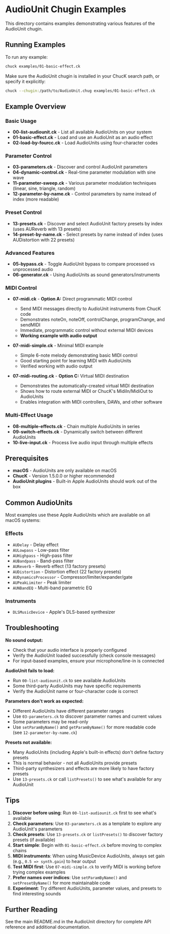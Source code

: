 # AudioUnit Chugin Examples

This directory contains examples demonstrating various features of the AudioUnit chugin.

## Running Examples

To run any example:
```bash
chuck examples/01-basic-effect.ck
```

Make sure the AudioUnit chugin is installed in your ChucK search path, or specify it explicitly:
```bash
chuck --chugin:/path/to/AudioUnit.chug examples/01-basic-effect.ck
```

## Example Overview

### Basic Usage

- **00-list-audiounit.ck** - List all available AudioUnits on your system
- **01-basic-effect.ck** - Load and use an AudioUnit as an audio effect
- **02-load-by-fourcc.ck** - Load AudioUnits using four-character codes

### Parameter Control

- **03-parameters.ck** - Discover and control AudioUnit parameters
- **04-dynamic-control.ck** - Real-time parameter modulation with sine wave
- **11-parameter-sweep.ck** - Various parameter modulation techniques (linear, sine, triangle, random)
- **12-parameter-by-name.ck** - Control parameters by name instead of index (more readable)

### Preset Control

- **13-presets.ck** - Discover and select AudioUnit factory presets by index (uses AUReverb with 13 presets)
- **14-preset-by-name.ck** - Select presets by name instead of index (uses AUDistortion with 22 presets)

### Advanced Features

- **05-bypass.ck** - Toggle AudioUnit bypass to compare processed vs unprocessed audio
- **06-generator.ck** - Using AudioUnits as sound generators/instruments

### MIDI Control

- **07-midi.ck** - **Option A:** Direct programmatic MIDI control
  - Send MIDI messages directly to AudioUnit instruments from ChucK code
  - Demonstrates noteOn, noteOff, controlChange, programChange, and sendMIDI
  - Immediate, programmatic control without external MIDI devices
  - **Working example with audio output**

- **07-midi-simple.ck** - Minimal MIDI example
  - Simple 6-note melody demonstrating basic MIDI control
  - Good starting point for learning MIDI with AudioUnits
  - Verified working with audio output

- **07-midi-routing.ck** - **Option C:** Virtual MIDI destination
  - Demonstrates the automatically-created virtual MIDI destination
  - Shows how to route external MIDI or ChucK's MidiIn/MidiOut to AudioUnits
  - Enables integration with MIDI controllers, DAWs, and other software

### Multi-Effect Usage

- **08-multiple-effects.ck** - Chain multiple AudioUnits in series
- **09-switch-effects.ck** - Dynamically switch between different AudioUnits
- **10-live-input.ck** - Process live audio input through multiple effects

## Prerequisites

- **macOS** - AudioUnits are only available on macOS
- **ChucK** - Version 1.5.0.0 or higher recommended
- **AudioUnit plugins** - Built-in Apple AudioUnits should work out of the box

## Common AudioUnits

Most examples use these Apple AudioUnits which are available on all macOS systems:

### Effects
- `AUDelay` - Delay effect
- `AULowpass` - Low-pass filter
- `AUHighpass` - High-pass filter
- `AUBandpass` - Band-pass filter
- `AUReverb` - Reverb effect (13 factory presets)
- `AUDistortion` - Distortion effect (22 factory presets)
- `AUDynamicsProcessor` - Compressor/limiter/expander/gate
- `AUPeakLimiter` - Peak limiter
- `AUNBandEQ` - Multi-band parametric EQ

### Instruments
- `DLSMusicDevice` - Apple's DLS-based synthesizer

## Troubleshooting

**No sound output:**
- Check that your audio interface is properly configured
- Verify the AudioUnit loaded successfully (check console messages)
- For input-based examples, ensure your microphone/line-in is connected

**AudioUnit fails to load:**
- Run `00-list-audiounit.ck` to see available AudioUnits
- Some third-party AudioUnits may have specific requirements
- Verify the AudioUnit name or four-character code is correct

**Parameters don't work as expected:**
- Different AudioUnits have different parameter ranges
- Use `03-parameters.ck` to discover parameter names and current values
- Some parameters may be read-only
- Use `setParamByName()` and `getParamByName()` for more readable code (see `12-parameter-by-name.ck`)

**Presets not available:**
- Many AudioUnits (including Apple's built-in effects) don't define factory presets
- This is normal behavior - not all AudioUnits provide presets
- Third-party synthesizers and effects are more likely to have factory presets
- Use `13-presets.ck` or call `listPresets()` to see what's available for any AudioUnit

## Tips

1. **Discover before using**: Run `00-list-audiounit.ck` first to see what's available
2. **Check parameters**: Use `03-parameters.ck` as a template to explore any AudioUnit's parameters
3. **Check presets**: Use `13-presets.ck` or `listPresets()` to discover factory presets (if available)
4. **Start simple**: Begin with `01-basic-effect.ck` before moving to complex chains
5. **MIDI instruments**: When using MusicDevice AudioUnits, always set gain (e.g., `0.5 => synth.gain`) to hear output
6. **Test MIDI first**: Use `07-midi-simple.ck` to verify MIDI is working before trying complex examples
7. **Prefer names over indices**: Use `setParamByName()` and `setPresetByName()` for more maintainable code
8. **Experiment**: Try different AudioUnits, parameter values, and presets to find interesting sounds

## Further Reading

See the main README.md in the AudioUnit directory for complete API reference and additional documentation.